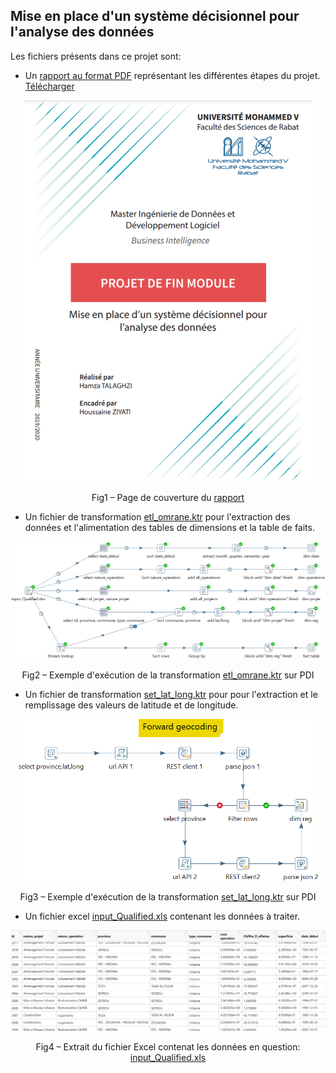 ## Mise en place d'un système décisionnel pour l'analyse des données

Les fichiers présents dans ce projet sont:
 
 - Un <a href="TALAGHZI_Hamza__Omrane_Pentaho.pdf">rapport au format PDF</a> représentant les différentes étapes du projet. <a href="https://github.com/h3t1/bi/raw/main/TALAGHZI_Hamza__Omrane_Pentaho.pdf" download="TALAGHZI_Hamza__Omrane_Pentaho.pdf">Télécharger</a>
 
 <p align="center">
  <a href="TALAGHZI_Hamza__Omrane_Pentaho.pdf"><img src="img/cover.png" alt="etl_omrane"  width="460px"></a>
  <p align="center">Fig1 – Page de couverture du <a href="TALAGHZI_Hamza__Omrane_Pentaho.pdf">rapport</a></p>
</p> 

 - Un fichier de transformation <a href="etl_omrane.ktr">etl_omrane.ktr</a> pour l'extraction des données et l'alimentation des tables de dimensions et la table de faits.
 
 <p align="center">
  <a href="etl_omrane.ktr"><img src="img/etl_omrane.png" alt="etl_omrane"  width="768px"></a>
  <p align="center">Fig2 – Exemple d'exécution de la transformation <a href="etl_omrane.ktr">etl_omrane.ktr</a> sur PDI</p>
</p> 

- Un fichier de transformation <a href="set_lat_long.ktr">set_lat_long.ktr</a> pour pour l'extraction et le remplissage des valeurs de latitude et de longitude.
 
 <p align="center">
  <a href="set_lat_long.ktr"><img src="img/set_lat_long.png" alt="etl_omrane"  width="480px"></a>
  <p align="center">Fig3 – Exemple d'exécution de la transformation <a href="set_lat_long.ktr">set_lat_long.ktr</a> sur PDI</p>
</p>

- Un fichier excel <a href="input_Qualified.xls">input_Qualified.xls</a> contenant les données à traiter.
 
 <p align="center">
  <a href="input_Qualified.xls"><img src="img/input_Qualified.png" alt="etl_omrane"  width="768px"></a>
  <p align="center">Fig4 – Extrait du fichier Excel contenat les données en question: <a href="input_Qualified.xls">input_Qualified.xls</a></p>
</p>
